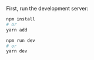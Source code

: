 First, run the development server:

```bash
npm install
# or
yarn add

npm run dev
# or
yarn dev
```
